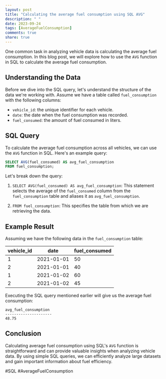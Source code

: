 ```yaml
---
layout: post
title: "Calculating the average fuel consumption using SQL AVG"
description: " "
date: 2023-09-24
tags: [AverageFuelConsumption]
comments: true
share: true
---
```


One common task in analyzing vehicle data is calculating the average fuel consumption. In this blog post, we will explore how to use the `AVG` function in SQL to calculate the average fuel consumption.

## Understanding the Data

Before we dive into the SQL query, let's understand the structure of the data we're working with. Assume we have a table called `fuel_consumption` with the following columns:

- `vehicle_id`: the unique identifier for each vehicle.
- `date`: the date when the fuel consumption was recorded.
- `fuel_consumed`: the amount of fuel consumed in liters.

## SQL Query

To calculate the average fuel consumption across all vehicles, we can use the `AVG` function in SQL. Here's an example query:

```sql
SELECT AVG(fuel_consumed) AS avg_fuel_consumption
FROM fuel_consumption;
```

Let's break down the query:

1. `SELECT AVG(fuel_consumed) AS avg_fuel_consumption`: This statement selects the average of the `fuel_consumed` column from the `fuel_consumption` table and aliases it as `avg_fuel_consumption`.

2. `FROM fuel_consumption`: This specifies the table from which we are retrieving the data.

## Example Result

Assuming we have the following data in the `fuel_consumption` table:

| vehicle_id | date       | fuel_consumed |
|------------|------------|---------------|
| 1          | 2021-01-01 | 50            |
| 2          | 2021-01-01 | 40            |
| 1          | 2021-01-02 | 60            |
| 2          | 2021-01-02 | 45            |

Executing the SQL query mentioned earlier will give us the average fuel consumption:

```
avg_fuel_consumption
---------------------
48.75
```

## Conclusion

Calculating average fuel consumption using SQL's `AVG` function is straightforward and can provide valuable insights when analyzing vehicle data. By using simple SQL queries, we can efficiently analyze large datasets and gain important information about fuel efficiency.

#SQL #AverageFuelConsumption